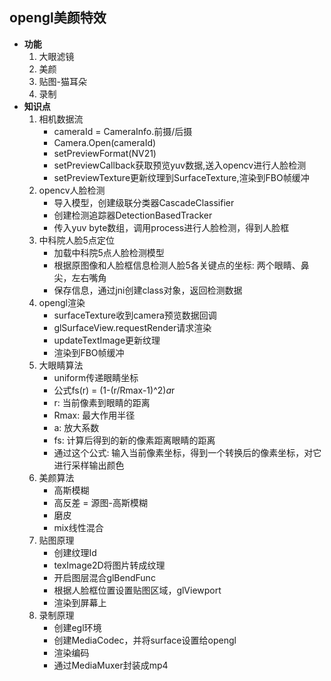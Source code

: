 ## opengl美颜特效
* **功能**
	1. 大眼滤镜
	2. 美颜
	3. 贴图-猫耳朵
	4. 录制
* **知识点**
	1. 相机数据流
		* cameraId = CameraInfo.前摄/后摄
		* Camera.Open(cameraId)
		* setPreviewFormat(NV21)
		* setPreviewCallback获取预览yuv数据,送入opencv进行人脸检测
		* setPreviewTexture更新纹理到SurfaceTexture,渲染到FBO帧缓冲
	2. opencv人脸检测
		* 导入模型，创建级联分类器CascadeClassifier
		* 创建检测追踪器DetectionBasedTracker
		* 传入yuv byte数组，调用process进行人脸检测，得到人脸框
	3. 中科院人脸5点定位
		* 加载中科院5点人脸检测模型
		* 根据原图像和人脸框信息检测人脸5各关键点的坐标: 两个眼睛、鼻尖，左右嘴角
		* 保存信息，通过jni创建class对象，返回检测数据
	4. opengl渲染
		* surfaceTexture收到camera预览数据回调
		* glSurfaceView.requestRender请求渲染
		* updateTextImage更新纹理
		* 渲染到FBO帧缓冲
	5. 大眼睛算法
		* uniform传递眼睛坐标
		* 公式fs(r) = (1-(r/Rmax-1)^2)*a*r
		* r: 当前像素到眼睛的距离
		* Rmax: 最大作用半径
		* a: 放大系数
		* fs: 计算后得到的新的像素距离眼睛的距离
		* 通过这个公式: 输入当前像素坐标，得到一个转换后的像素坐标，对它进行采样输出颜色
	6. 美颜算法
		* 高斯模糊
		* 高反差 = 源图-高斯模糊
		* 磨皮
		* mix线性混合
	7. 贴图原理
		* 创建纹理Id
		* texImage2D将图片转成纹理
		* 开启图层混合glBendFunc
		* 根据人脸框位置设置贴图区域，glViewport
		* 渲染到屏幕上
	8. 录制原理
		* 创建egl环境
		* 创建MediaCodec，并将surface设置给opengl
		* 渲染编码
		* 通过MediaMuxer封装成mp4

